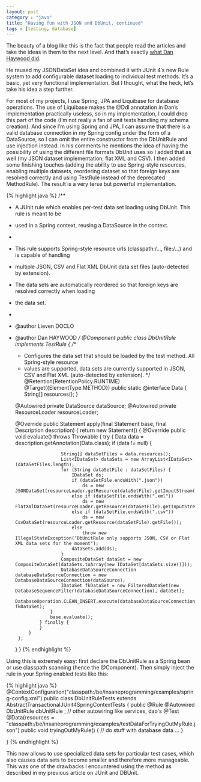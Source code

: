 ```yaml
---
layout: post
category : "java"
title: "Having fun with JSON and DbUnit, continued"
tags : [testing, database]
---
```


The beauty of a blog like this is the fact that people read the articles and take the ideas in them to the next level. And that’s exactly [what Dan Haywood did](http://www.danhaywood.com/2011/12/20/db-unit-testing-with-dbunit-json-hsqldb-and-junit-rules/).

He reused my JSONDataSet idea and combined it with JUnit 4′s new Rule system to add configurable dataset loading to individual test methods. It’s a basic, yet very functional implementation. But I thought, what the heck, let’s take his idea a step further.

For most of my projects, I use Spring, JPA and Liquibase for database operations. The use of Liquibase makes the @Ddl annotation in Dan’s implementation practically useless, so in my implementation, I could drop this part of the code (I’m not really a fan of unit tests handling my schema creation). And since I’m using Spring and JPA, I can assume that there is a valid database connection in my Spring config under the form of a DataSource, so I can omit the entire constructor from the DbUnitRule and use injection instead. In his comments he mentions the idea of having the possibility of using the different file formats DbUnit uses so I added that as well (my JSON dataset implementation, flat XML and CSV). I then added some finishing touches (adding the ability to use Spring-style resources, enabling multiple datasets, reordering dataset so that foreign keys are resolved correctly and using TestRule instead of the deprecated MethodRule). The result is a very terse but powerful implementation.<!--more-->


{% highlight java %}
/**
 * A JUnit rule which enables per-test data set loading using DbUnit. This rule is meant to be
 * used in a Spring context, reusing a DataSource in the context.
 *
 * This rule supports Spring-style resource urls (classpath:/..., file:/...) and is capable of handling
 * multiple JSON, CSV and Flat XML DbUnit data set files (auto-detected by extension).
 * The data sets are automatically reordered so that foreign keys are resolved correctly when loading
 * the data set.
 *
 * @author Lieven DOCLO
 * @author Dan HAYWOOD
 */
@Component
public class DbUnitRule implements TestRule {
    /**
     * Configures the data set that should be loaded by the test method. All Spring-style resource
     * values are supported, data sets are currently supported in JSON, CSV and Flat XML (auto-detected by extension).
     */
    @Retention(RetentionPolicy.RUNTIME)
    @Target({ElementType.METHOD})
    public static @interface Data {
        String[] resources();
    }

    @Autowired
    private DataSource dataSource;
    @Autowired
    private ResourceLoader resourceLoader;

    @Override
    public Statement apply(final Statement base, final Description description) {
        return new Statement() {
            @Override
            public void evaluate() throws Throwable {
                try {
                    Data data = description.getAnnotation(Data.class);
                    if (data != null) {

                        String[] dataSetFiles = data.resources();
                        List<IDataSet> dataSets = new ArrayList<IDataSet>(dataSetFiles.length);
                        for (String dataSetFile : dataSetFiles) {
                            IDataSet ds;
                            if (dataSetFile.endsWith(".json"))
                                ds = new JSONDataSet(resourceLoader.getResource(dataSetFile).getInputStream());
                            else if (dataSetFile.endsWith(".xml"))
                                ds = new FlatXmlDataSet(resourceLoader.getResource(dataSetFile).getInputStream());
                            else if (dataSetFile.endsWith(".csv"))
                                ds = new CsvDataSet(resourceLoader.getResource(dataSetFile).getFile());
                            else
                                throw new IllegalStateException("DbUnitRule only supports JSON, CSV or Flat XML data sets for the moment");
                            dataSets.add(ds);
                        }
                        CompositeDataSet dataSet = new CompositeDataSet(dataSets.toArray(new IDataSet[dataSets.size()]));
                        DatabaseDataSourceConnection databaseDataSourceConnection = new DatabaseDataSourceConnection(dataSource);
                        IDataSet fkDataSet = new FilteredDataSet(new DatabaseSequenceFilter(databaseDataSourceConnection), dataSet);
                        DatabaseOperation.CLEAN_INSERT.execute(databaseDataSourceConnection, fkDataSet);
                    }
                    base.evaluate();
                } finally {
                }
            }
        };
    }
}
{% endhighlight %}

Using this is extremely easy: first declare the DbUnitRule as a Spring bean or use classpath scanning (hence the @Component). Then simply inject the rule in your Spring enabled tests like this:

{% highlight java %}
@ContextConfiguration("classpath:/be/insaneprogramming/examples/spring-config.xml")
public class DbUnitRuleTests extends AbstractTransactionalJUnit4SpringContextTests {
    public @Rule @Autowired DbUnitRule dbUnitRule ;
    // other autowiring like services, dao's
    @Test
    @Data(resources = "classpath:/be/insaneprogramming/examples/testDataForTryingOutMyRule.json")
    public void tryingOutMyRule() {
        // do stuff with database data
        ...
    }

}
{% endhighlight %}

This now allows to use specialized data sets for particular test cases, which also causes data sets to become smaller and therefore more manageable. This was one of the drawbacks I encountered using the method as described in my previous article on JUnit and DBUnit.
